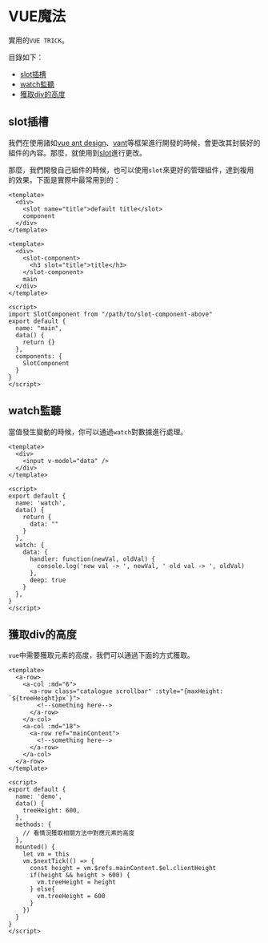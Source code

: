 # VUE魔法

實用的`VUE TRICK`。

目錄如下：

- <a href="#/vue/README?id=slot插槽">slot插槽</a>
- <a href="#/vue/README?id=watch監聽">watch監聽</a>
- <a href="#/vue/README?id=獲取div的高度">獲取div的高度</a>

## slot插槽

我們在使用諸如[vue ant design](https://www.antdv.com/docs/vue/introduce-cn/)、[vant](https://youzan.github.io/vant/#/zh-CN/)等框架進行開發的時候，會更改其封裝好的組件的內容。那麼，就使用到[slot](https://cn.vuejs.org/v2/guide/components-slots.html)進行更改。

那麼，我們開發自己組件的時候，也可以使用`slot`來更好的管理組件，達到複用的效果。下面是實際中最常用到的：

```vue
<template>
  <div>
    <slot name="title">default title</slot>
    component
  </div>
</template>
```

```vue
<template>
  <div>
    <slot-component>
      <h3 slot="title">title</h3>
    </slot-component>
    main
  </div>
</template>

<script>
import SlotComponent from "/path/to/slot-component-above"
export default {
  name: "main",
  data() {
    return {}
  },
  components: {
    SlotComponent
  }
}
</script>
```

## watch監聽

當值發生變動的時候，你可以通過`watch`對數據進行處理。

```vue
<template>
  <div>
    <input v-model="data" />
  </div>
</template>

<script>
export default {
  name: 'watch',
  data() {
    return {
      data: ""
    }
  },
  watch: {
    data: {
      handler: function(newVal, oldVal) {
        console.log('new val -> ', newVal, ' old val -> ', oldVal)
      },
      deep: true
    }
  },
}
</script>
```

## 獲取div的高度

`vue`中需要獲取元素的高度，我們可以通過下面的方式獲取。

```vue
<template>
  <a-row>
    <a-col :md="6">
      <a-row class="catalogue scrollbar" :style="{maxHeight: `${treeHeight}px`}">
        <!--something here-->
      </a-row>
    </a-col>
    <a-col :md="18">
      <a-row ref="mainContent">
        <!--something here-->
      </a-row>
    </a-col>
  </a-row>
</template>

<script>
export default {
  name: 'demo',
  data() {
    treeHeight: 600,
  },
  methods: {
    // 看情況獲取相關方法中對應元素的高度
  },
  mounted() {
    let vm = this
    vm.$nextTick(() => {
      const height = vm.$refs.mainContent.$el.clientHeight
      if(height && height > 600) {
        vm.treeHeight = height
      } else{
        vm.treeHeight = 600
      }
    })
  }
}
</script>
```